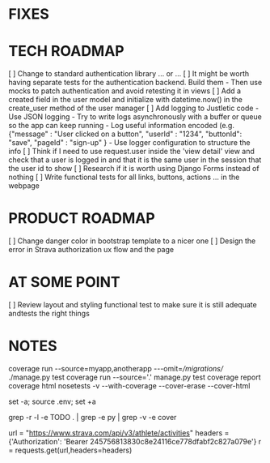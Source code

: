 
FIXES
=====

TECH ROADMAP
============

[ ] Change to standard authentication library ... or ...
[ ] It might be worth having separate tests for the authentication backend. Build them - Then use mocks to patch authentication and avoid retesting it in views
[ ] Add a created field in the user model and initialize with datetime.now() in the create_user method of the user manager
[ ] Add logging to Justletic code
    - Use JSON logging
    - Try to write logs asynchronously with a buffer or queue so the app can keep running
    - Log useful information encoded (e.g.
        {"message" : "User clicked on a button",
         "userId" : "1234",
         "buttonId": "save",
         "pageId" : "sign-up"
        }
    - Use logger configuration to structure the info
[ ] Think if I need to use request.user inside the 'view detail' view and check that a user is logged in and that it is the same user in the session that the user id to show
[ ] Research if it is worth using Django Forms instead of nothing
[ ] Write functional tests for all links, buttons, actions ... in the webpage

PRODUCT ROADMAP
===============

[ ] Change danger color in bootstrap template to a nicer one
[ ] Design the error in Strava authorization ux flow and the page

AT SOME POINT
=============

[ ] Review layout and styling functional test to make sure it is still adequate andtests the right things 

NOTES
=====

coverage run --source=myapp,anotherapp ---omit=*/migrations/* ./manage.py test
coverage run --source='.' manage.py test
coverage report
coverage html
nosetests -v --with-coverage --cover-erase --cover-html

set -a; source .env; set +a

grep -r -l -e TODO  . | grep -e py | grep -v -e cover

url = "https://www.strava.com/api/v3/athlete/activities"
headers = {'Authorization': 'Bearer 245756813830c8e24116ce778dfabf2c827a079e'}
r = requests.get(url,headers=headers)
